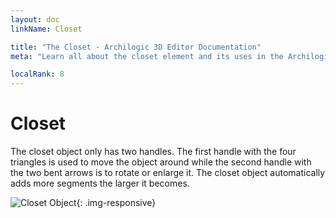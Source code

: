 ```yaml
---
layout: doc
linkName: Closet

title: "The Closet - Archilogic 3D Editor Documentation"
meta: "Learn all about the closet element and its uses in the Archilogic 3D Editor. Check out our documentation."

localRank: 8
---
```


# Closet

The closet object only has two handles. The first handle with the four triangles is used to move the object around while the second handle with the two bent arrows is to rotate or enlarge it. The closet object automatically adds more segments the larger it becomes.

![Closet Object]({{site.baseurl}}/assets/images/Architecture-Closet-Object.jpg){: .img-responsive}
